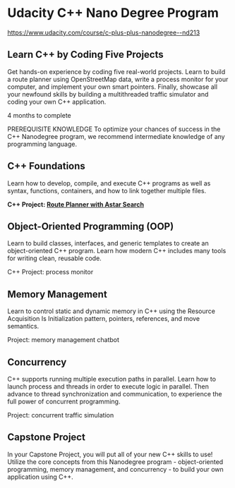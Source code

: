 # Udacity C++ Nano Degree Program
https://www.udacity.com/course/c-plus-plus-nanodegree--nd213

## Learn C++ by Coding Five Projects
Get hands-on experience by coding five real-world projects. Learn to build a route planner using OpenStreetMap data, write a process monitor for your computer, and implement your own smart pointers. Finally, showcase all your newfound skills by building a multithreaded traffic simulator and coding your own C++ application.

4 months to complete

PREREQUISITE KNOWLEDGE
To optimize your chances of success in the C++ Nanodegree program, we recommend intermediate knowledge of any programming language.

## C++ Foundations
Learn how to develop, compile, and execute C++ programs as well as syntax, functions, containers, and how to link together multiple files.

**C++ Project: [Route Planner with Astar Search](https://github.com/yanggaome/udacityCppNanoDegree/tree/main/CppND-Route-Planning-Project)**

## Object-Oriented Programming (OOP)
Learn to build classes, interfaces, and generic templates to create an object-oriented C++ program. Learn how modern C++ includes many tools for writing clean, reusable code.

C++ Project: process monitor

## Memory Management
Learn to control static and dynamic memory in C++ using the Resource Acquisition Is Initialization pattern, pointers, references, and move semantics.

Project: memory management chatbot

## Concurrency
C++ supports running multiple execution paths in parallel. Learn how to launch process and threads in order to execute logic in parallel. Then advance to thread synchronization and communication, to experience the full power of concurrent programming.

Project: concurrent traffic simulation

## Capstone Project
In your Capstone Project, you will put all of your new C++ skills to use! Utilize the core concepts from this Nanodegree program - object-oriented programming, memory management, and concurrency - to build your own application using C++.
